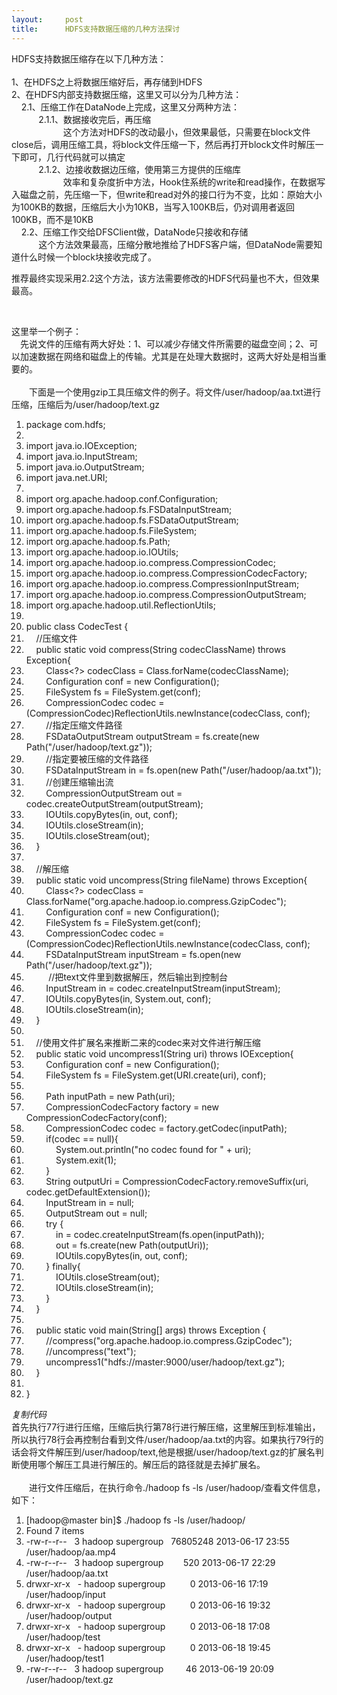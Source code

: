 ```yaml
---
layout:     post
title:      HDFS支持数据压缩的几种方法探讨
---
```

<div id="article_content" class="article_content clearfix csdn-tracking-statistics" data-pid="blog" data-mod="popu_307" data-dsm="post">
								            <link rel="stylesheet" href="https://csdnimg.cn/release/phoenix/template/css/ck_htmledit_views-f76675cdea.css">
						<div class="htmledit_views" id="content_views">
                
HDFS支持数据压缩存在以下几种方法：<br><br>
1、在HDFS之上将数据压缩好后，再存储到HDFS<br>
2、在HDFS内部支持数据压缩，这里又可以分为几种方法：<br>
    2.1、压缩工作在DataNode上完成，这里又分两种方法：<br>
           2.1.1、数据接收完后，再压缩<br>
                     这个方法对HDFS的改动最小，但效果最低，只需要在block文件close后，调用压缩工具，将block文件压缩一下，然后再打开block文件时解压一下即可，几行代码就可以搞定<br>
           2.1.2、边接收数据边压缩，使用第三方提供的压缩库<br>
                     效率和复杂度折中方法，Hook住系统的write和read操作，在数据写入磁盘之前，先压缩一下，但write和read对外的接口行为不变，比如：原始大小为100KB的数据，压缩后大小为10KB，当写入100KB后，仍对调用者返回100KB，而不是10KB<br>
    2.2、压缩工作交给DFSClient做，DataNode只接收和存储<br>
           这个方法效果最高，压缩分散地推给了HDFS客户端，但DataNode需要知道什么时候一个block块接收完成了。<br><p>推荐最终实现采用2.2这个方法，该方法需要修改的HDFS代码量也不大，但效果最高。</p>
<p><br></p>
<p>这里举一个例子：<br>
　先说文件的压缩有两大好处：1、可以减少存储文件所需要的磁盘空间；2、可以加速数据在网络和磁盘上的传输。尤其是在处理大数据时，这两大好处是相当重要的。<br><br>
　　下面是一个使用gzip工具压缩文件的例子。将文件/user/hadoop/aa.txt进行压缩，压缩后为/user/hadoop/text.gz</p>
<div class="blockcode">
<div id="code_pgT">
<ol><li>package com.hdfs;<br></li><li><br></li><li>import java.io.IOException;<br></li><li>import java.io.InputStream;<br></li><li>import java.io.OutputStream;<br></li><li>import java.net.URI;<br></li><li><br></li><li>import org.apache.hadoop.conf.Configuration;<br></li><li>import org.apache.hadoop.fs.FSDataInputStream;<br></li><li>import org.apache.hadoop.fs.FSDataOutputStream;<br></li><li>import org.apache.hadoop.fs.FileSystem;<br></li><li>import org.apache.hadoop.fs.Path;<br></li><li>import org.apache.hadoop.io.IOUtils;<br></li><li>import org.apache.hadoop.io.compress.CompressionCodec;<br></li><li>import org.apache.hadoop.io.compress.CompressionCodecFactory;<br></li><li>import org.apache.hadoop.io.compress.CompressionInputStream;<br></li><li>import org.apache.hadoop.io.compress.CompressionOutputStream;<br></li><li>import org.apache.hadoop.util.ReflectionUtils;<br></li><li><br></li><li>public class CodecTest {<br></li><li>    //压缩文件<br></li><li>    public static void compress(String codecClassName) throws Exception{<br></li><li>        Class&lt;?&gt; codecClass = Class.forName(codecClassName);<br></li><li>        Configuration conf = new Configuration();<br></li><li>        FileSystem fs = FileSystem.get(conf);<br></li><li>        CompressionCodec codec = (CompressionCodec)ReflectionUtils.newInstance(codecClass, conf);<br></li><li>        //指定压缩文件路径<br></li><li>        FSDataOutputStream outputStream = fs.create(new Path("/user/hadoop/text.gz"));<br></li><li>        //指定要被压缩的文件路径<br></li><li>        FSDataInputStream in = fs.open(new Path("/user/hadoop/aa.txt"));<br></li><li>        //创建压缩输出流<br></li><li>        CompressionOutputStream out = codec.createOutputStream(outputStream);  <br></li><li>        IOUtils.copyBytes(in, out, conf); <br></li><li>        IOUtils.closeStream(in);<br></li><li>        IOUtils.closeStream(out);<br></li><li>    }<br></li><li>    <br></li><li>    //解压缩<br></li><li>    public static void uncompress(String fileName) throws Exception{<br></li><li>        Class&lt;?&gt; codecClass = Class.forName("org.apache.hadoop.io.compress.GzipCodec");<br></li><li>        Configuration conf = new Configuration();<br></li><li>        FileSystem fs = FileSystem.get(conf);<br></li><li>        CompressionCodec codec = (CompressionCodec)ReflectionUtils.newInstance(codecClass, conf);<br></li><li>        FSDataInputStream inputStream = fs.open(new Path("/user/hadoop/text.gz"));<br></li><li>         //把text文件里到数据解压，然后输出到控制台  <br></li><li>        InputStream in = codec.createInputStream(inputStream);  <br></li><li>        IOUtils.copyBytes(in, System.out, conf);<br></li><li>        IOUtils.closeStream(in);<br></li><li>    }<br></li><li>    <br></li><li>    //使用文件扩展名来推断二来的codec来对文件进行解压缩<br></li><li>    public static void uncompress1(String uri) throws IOException{<br></li><li>        Configuration conf = new Configuration();<br></li><li>        FileSystem fs = FileSystem.get(URI.create(uri), conf);<br></li><li>        <br></li><li>        Path inputPath = new Path(uri);<br></li><li>        CompressionCodecFactory factory = new CompressionCodecFactory(conf);<br></li><li>        CompressionCodec codec = factory.getCodec(inputPath);<br></li><li>        if(codec == null){<br></li><li>            System.out.println("no codec found for " + uri);<br></li><li>            System.exit(1);<br></li><li>        }<br></li><li>        String outputUri = CompressionCodecFactory.removeSuffix(uri, codec.getDefaultExtension());<br></li><li>        InputStream in = null;<br></li><li>        OutputStream out = null;<br></li><li>        try {<br></li><li>            in = codec.createInputStream(fs.open(inputPath));<br></li><li>            out = fs.create(new Path(outputUri));<br></li><li>            IOUtils.copyBytes(in, out, conf);<br></li><li>        } finally{<br></li><li>            IOUtils.closeStream(out);<br></li><li>            IOUtils.closeStream(in);<br></li><li>        }<br></li><li>    }<br></li><li>    <br></li><li>    public static void main(String[] args) throws Exception {<br></li><li>        //compress("org.apache.hadoop.io.compress.GzipCodec");<br></li><li>        //uncompress("text");<br></li><li>        uncompress1("hdfs://master:9000/user/hadoop/text.gz");<br></li><li>    }<br></li><li><br></li><li>}</li></ol></div>
<em>复制代码</em></div>
首先执行77行进行压缩，压缩后执行第78行进行解压缩，这里解压到标准输出，所以执行78行会再控制台看到文件/user/hadoop/aa.txt的内容。如果执行79行的话会将文件解压到/user/hadoop/text,他是根据/user/hadoop/text.gz的扩展名判断使用哪个解压工具进行解压的。解压后的路径就是去掉扩展名。<br><br>
　　进行文件压缩后，在执行命令./hadoop fs -ls /user/hadoop/查看文件信息，如下：
<div id="code_DYY">
<ol><li>[hadoop@master bin]$ ./hadoop fs -ls /user/hadoop/<br></li><li>Found 7 items<br></li><li>-rw-r--r--   3 hadoop supergroup   76805248 2013-06-17 23:55 /user/hadoop/aa.mp4<br></li><li>-rw-r--r--   3 hadoop supergroup        520 2013-06-17 22:29 /user/hadoop/aa.txt<br></li><li>drwxr-xr-x   - hadoop supergroup          0 2013-06-16 17:19 /user/hadoop/input<br></li><li>drwxr-xr-x   - hadoop supergroup          0 2013-06-16 19:32 /user/hadoop/output<br></li><li>drwxr-xr-x   - hadoop supergroup          0 2013-06-18 17:08 /user/hadoop/test<br></li><li>drwxr-xr-x   - hadoop supergroup          0 2013-06-18 19:45 /user/hadoop/test1<br></li><li>-rw-r--r--   3 hadoop supergroup         46 2013-06-19 20:09 /user/hadoop/text.gz</li></ol></div>
<br><p></p>
            </div>
                </div>